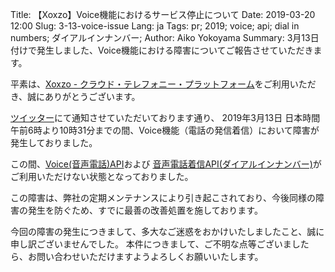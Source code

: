 Title: 【Xoxzo】Voice機能におけるサービス停止について
Date: 2019-03-20 12:00
Slug: 3-13-voice-issue
Lang: ja
Tags: pr; 2019; voice; api; dial in numbers; ダイアルインナンバー;
Author: Aiko Yokoyama
Summary: 3月13日付けで発生しました、Voice機能における障害についてご報告させていただきます。

平素は、[Xoxzo - クラウド・テレフォニー・プラットフォーム](https://www.xoxzo.com/ja/)をご利用いただき、誠にありがとうございます。

[ツイッター](https://twitter.com/xoxzocom/status/1105640826082754560)にて通知させていただいております通り、
2019年3月13日 日本時間午前6時より10時31分までの間、Voice機能（電話の発信着信）において障害が発生しておりました。

この間、[Voice(音声電話)API](https://www.xoxzo.com/ja/about/voice-api/)および
[音声電話着信API(ダイアルインナンバー)](https://www.xoxzo.com/ja/about/voice-api/#din)が
ご利用いただけない状態となっておりました。

この障害は、弊社の定期メンテナンスにより引き起こされており、今後同様の障害の発生を防ぐため、すでに最善の改善処置を施しております。

今回の障害の発生につきまして、多大なご迷惑をおかけいたしましたこと、誠に申し訳ございませんでした。
本件につきまして、ご不明な点等ございましたら、お問い合わせいただけますようよろしくお願いいたします。

